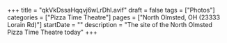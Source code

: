 +++
title = "qkVkDssaHqqvj6wLrDhl.avif"
draft = false
tags = ["Photos"]
categories = ["Pizza Time Theatre"]
pages = ["North Olmsted, OH (23333 Lorain Rd)"]
startDate = ""
description = "The site of the North Olmsted Pizza Time Theatre today"
+++
